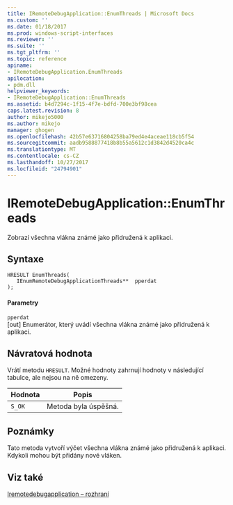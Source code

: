 ```yaml
---
title: IRemoteDebugApplication::EnumThreads | Microsoft Docs
ms.custom: ''
ms.date: 01/18/2017
ms.prod: windows-script-interfaces
ms.reviewer: ''
ms.suite: ''
ms.tgt_pltfrm: ''
ms.topic: reference
apiname:
- IRemoteDebugApplication.EnumThreads
apilocation:
- pdm.dll
helpviewer_keywords:
- IRemoteDebugApplication::EnumThreads
ms.assetid: b4d7294c-1f15-4f7e-bdfd-700e3bf98cea
caps.latest.revision: 8
author: mikejo5000
ms.author: mikejo
manager: ghogen
ms.openlocfilehash: 42b57e63716804258ba79ed4e4aceae118cb5f54
ms.sourcegitcommit: aadb9588877418b8b55a5612c1d3842d4520ca4c
ms.translationtype: MT
ms.contentlocale: cs-CZ
ms.lasthandoff: 10/27/2017
ms.locfileid: "24794901"
---
```

# <a name="iremotedebugapplicationenumthreads"></a>IRemoteDebugApplication::EnumThreads
Zobrazí všechna vlákna známé jako přidružená k aplikaci.  
  
## <a name="syntax"></a>Syntaxe  
  
```  
HRESULT EnumThreads(  
   IEnumRemoteDebugApplicationThreads**  pperdat  
);  
```  
  
#### <a name="parameters"></a>Parametry  
 `pperdat`  
 [out] Enumerátor, který uvádí všechna vlákna známé jako přidružená k aplikaci.  
  
## <a name="return-value"></a>Návratová hodnota  
 Vrátí metodu `HRESULT`. Možné hodnoty zahrnují hodnoty v následující tabulce, ale nejsou na ně omezeny.  
  
|Hodnota|Popis|  
|-----------|-----------------|  
|`S_OK`|Metoda byla úspěšná.|  
  
## <a name="remarks"></a>Poznámky  
 Tato metoda vytvoří výčet všechna vlákna známé jako přidružená k aplikaci. Kdykoli mohou být přidány nové vláken.  
  
## <a name="see-also"></a>Viz také  
 [Iremotedebugapplication – rozhraní](../../winscript/reference/iremotedebugapplication-interface.md)